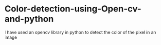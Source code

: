 # Color-detection-using-Open-cv-and-python
I have used an opencv library in python to detect the color of the pixel in an image
